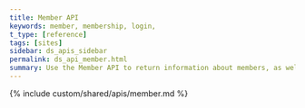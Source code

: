 ```yaml
---
title: Member API
keywords: member, membership, login,
t_type: [reference]
tags: [sites]
sidebar: ds_apis_sidebar
permalink: ds_api_member.html
summary: Use the Member API to return information about members, as well as to create, update, and delete members.
---
```

{% include custom/shared/apis/member.md %}